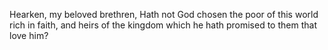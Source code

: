 Hearken, my beloved brethren, Hath not God chosen the poor of this world rich in faith, and heirs of the kingdom which he hath promised to them that love him?
